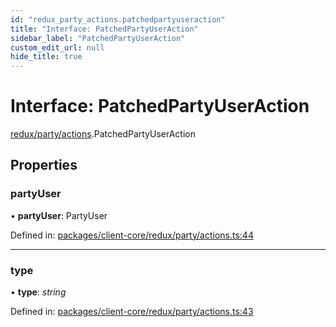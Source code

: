 ```yaml
---
id: "redux_party_actions.patchedpartyuseraction"
title: "Interface: PatchedPartyUserAction"
sidebar_label: "PatchedPartyUserAction"
custom_edit_url: null
hide_title: true
---
```


# Interface: PatchedPartyUserAction

[redux/party/actions](../modules/redux_party_actions.md).PatchedPartyUserAction

## Properties

### partyUser

• **partyUser**: PartyUser

Defined in: [packages/client-core/redux/party/actions.ts:44](https://github.com/xr3ngine/xr3ngine/blob/56376a778/packages/client-core/redux/party/actions.ts#L44)

___

### type

• **type**: *string*

Defined in: [packages/client-core/redux/party/actions.ts:43](https://github.com/xr3ngine/xr3ngine/blob/56376a778/packages/client-core/redux/party/actions.ts#L43)
